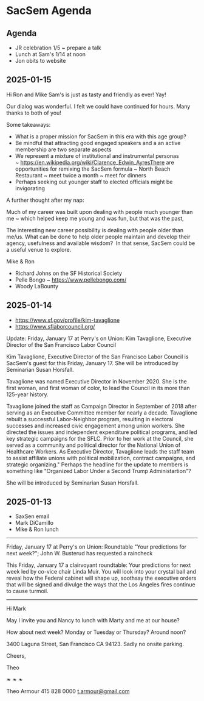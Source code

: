 # SacSem Agenda

## Agenda

* JR celebration 1/5 ~ prepare a talk
* Lunch at Sam's 1/14 at noon
* Jon obits to website


## 2025-01-15

Hi Ron and Mike
Sam's is just as tasty and friendly as ever! Yay!

Our dialog was wonderful. I felt we could have continued for hours. Many thanks to both of you!

Some takeaways:

* What is a proper mission for SacSem in this era with this age group?
* Be mindful that attracting good engaged speakers and a an active membership are two separate aspects
* We represent a mixture of institutional and instrumental personas ~ https://en.wikipedia.org/wiki/Clarence_Edwin_AyresThere are opportunities for remixing the SacSem formula ~ North Beach Restaurant ~ meet twice a month ~ meet for dinners
* Perhaps seeking out younger staff to elected officials might be invigorating

A further thought after my nap:

Much of my career was built upon dealing with people much younger than me ~ which helped keep me young and was fun, but that was the past,

The interesting new career possibility is dealing with people older than me/us. What can be done to help older people maintain and develop their agency, usefulness and available wisdom?  In that sense, SacSem could be a useful venue to explore.


Mike & Ron

* Richard Johns on the SF Historical Society
* Pelle Bongo ~ https://www.pellebongo.com/
* Woody LaBounty

## 2025-01-14

* https://www.sf.gov/profile/kim-tavaglione
* https://www.sflaborcouncil.org/

Update: Friday, January 17 at Perry's on Union: Kim Tavaglione, Executive Director of the San Francisco Labor Council

Kim Tavaglione, Executive Director of the San Francisco Labor Council is SacSem's guest for this Friday, January 17. She will be introduced by Seminarian Susan Horsfall.

Tavaglione was named Executive Director in November 2020. She is the first woman, and first woman of color, to lead the Council in its more than 125-year history.

Tavaglione joined the staff as Campaign Director in September of 2018 after serving as an Executive Committee member for nearly a decade. Tavaglione rebuilt a successful Labor-Neighbor program, resulting in electoral successes and increased civic engagement among union workers. She directed the issues and independent expenditure political programs, and led key strategic campaigns for the SFLC. Prior to her work at the Council, she served as a community and political director for the National Union of Healthcare Workers.
As Executive Director, Tavaglione leads the staff team to assist affiliate unions with political mobilization, contract campaigns, and strategic organizing."
Perhaps the headline for the update to members is something like "Organized Labor Under a Second Trump Administartion"?

She will be introduced by Seminarian Susan Horsfall.

## 2025-01-13

* SaxSen email
* Mark DiCamillo
* Mike & Ron lunch

***

Friday, January 17 at Perry's on Union: Roundtable "Your predictions for next week?"; John W. Busterud has requested a raincheck

This Friday, January 17 a clairvoyant roundtable: Your predictions for next week led by co-vice chair Linda Muir. You will look into your crystal ball and reveal how the Federal cabinet will shape up, soothsay the executive orders that will be signed and divulge the ways that the Los Angeles fires continue to cause turmoil.

***

Hi Mark

May I invite you and Nancy to lunch with Marty and me at our house?

How about next week? Monday or Tuesday or Thursday? Around noon?

3400 Laguna Street, San Francisco CA 94123. Sadly no onsite parking.

Cheers,

Theo

❧ ❧ ❧

Theo Armour
415 828 0000
t.armour@gmail.com


